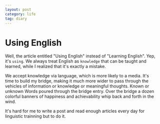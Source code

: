 ```yaml
---
layout: post
category: life
tag: diary
---
```


Using English
===

Well, the article entitled "Using English" instead of "Learning English".
Yep, it's `using`.
We always treat English as  `knowledge` that can be taught and learned, while I realized that it's exactly a mistake.

We accept knowledge via language, which is more likely to a media.
It's time to build my bridge, making it much more wider to pass through the vehicles of information or knowledge or meaningful thoughts.
Known or unknown Words poured through the bridge entry.
Over the bridge a dozen colorful banners of happiness and achievability whip back and forth in the wind.

It's hard for me to write a post and read enough articles every day for linguistic trainning but to do it.
